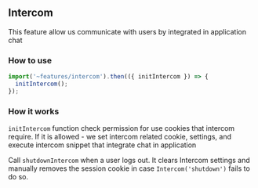 ## Intercom

This feature allow us communicate with users by integrated in application chat

### How to use

```ts
import('~features/intercom').then(({ initIntercom }) => {
  initIntercom();
});
```

### How it works

`initIntercom` function check permission for use cookies that intercom require.
If it is allowed - we set intercom related cookie, settings, and execute intercom snippet that integrate chat in application

Call `shutdownIntercom` when a user logs out. It clears Intercom settings and
manually removes the session cookie in case `Intercom('shutdown')` fails to do
so.
